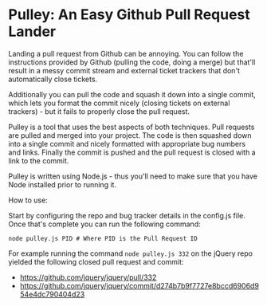 Pulley: An Easy Github Pull Request Lander
==========================================

Landing a pull request from Github can be annoying. You can follow the instructions provided by Github (pulling the code, doing a merge) but that'll result in a messy commit stream and external ticket trackers that don't automatically close tickets.

Additionally you can pull the code and squash it down into a single commit, which lets you format the commit nicely (closing tickets on external trackers) - but it fails to properly close the pull request.

Pulley is a tool that uses the best aspects of both techniques. Pull requests are pulled and merged into your project. The code is then squashed down into a single commit and nicely formatted with appropriate bug numbers and links. Finally the commit is pushed and the pull request is closed with a link to the commit.

Pulley is written using Node.js - thus you'll need to make sure that you have Node installed prior to running it.

How to use:

Start by configuring the repo and bug tracker details in the config.js file. Once that's complete you can run the following command:

    node pulley.js PID # Where PID is the Pull Request ID

For example running the command `node pulley.js 332` on the jQuery repo yielded the following closed pull request and commit:

- https://github.com/jquery/jquery/pull/332
- https://github.com/jquery/jquery/commit/d274b7b9f7727e8bccd6906d954e4dc790404d23
